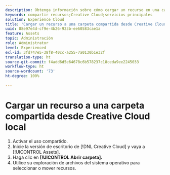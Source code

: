```yaml
---
description: Obtenga información sobre cómo cargar un recurso en una carpeta compartida desde el escritorio de Creative Cloud a Experience Cloud.
keywords: compartir recursos;Creative Cloud;servicios principales
solution: Experience Cloud
title: 'Cargar un recurso a una carpeta compartida desde Creative Cloud local '
uuid: 88e97e4d-cf9e-4b26-923b-ee60583cae1a
feature: Assets
topic: Administración
role: Administrator
level: Experienced
exl-id: 3fd747e5-38f8-40cc-a255-7a0130b1e32f
translation-type: ht
source-git-commit: f4add6d5e64678c6b578237c18ceda9ee2245033
workflow-type: ht
source-wordcount: '73'
ht-degree: 100%

---
```


# Cargar un recurso a una carpeta compartida desde Creative Cloud local

1. Activar el uso compartido.
1. Inicie la versión de escritorio de [!DNL Creative Cloud] y vaya a [!UICONTROL Assets].
1. Haga clic en **[!UICONTROL Abrir carpeta].**
1. Utilice su exploración de archivos del sistema operativo para seleccionar o mover recursos.
